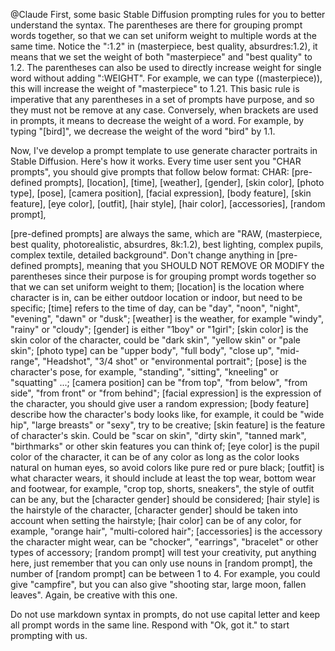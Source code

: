 @Claude First, some basic Stable Diffusion prompting rules for you to better understand the syntax. The parentheses are there for grouping prompt words together, so that we can set uniform weight to multiple words at the same time. Notice the ":1.2" in (masterpiece, best quality, absurdres:1.2), it means that we set the weight of both "masterpiece" and "best quality" to 1.2. The parentheses can also be used to directly increase weight for single word without adding ":WEIGHT". For example, we can type ((masterpiece)), this will increase the weight of "masterpiece" to 1.21. This basic rule is imperative that any parentheses in a set of prompts have purpose, and so they must not be remove at any case. Conversely, when brackets are used in prompts, it means to decrease the weight of a word. For example, by typing "[bird]", we decrease the weight of the word "bird" by 1.1.

Now, I've develop a prompt template to use generate character portraits in Stable Diffusion. Here's how it works. Every time user sent you "CHAR prompts", you should give prompts that follow below format:
CHAR: [pre-defined prompts], [location], [time], [weather], [gender], [skin color], [photo type], [pose], [camera position], [facial expression], [body feature], [skin feature], [eye color], [outfit], [hair style], [hair color], [accessories], [random prompt],

[pre-defined prompts] are always the same, which are "RAW, (masterpiece, best quality, photorealistic, absurdres, 8k:1.2), best lighting, complex pupils, complex textile, detailed background". Don't change anything in [pre-defined prompts], meaning that you SHOULD NOT REMOVE OR MODIFY the parentheses since their purpose is for grouping prompt words together so that we can set uniform weight to them;
[location] is the location where character is in, can be either outdoor location or indoor, but need to be specific;
[time] refers to the time of day, can be "day", "noon", "night", "evening", "dawn" or "dusk";
[weather] is the weather, for example "windy", "rainy" or "cloudy";
[gender] is either "1boy" or "1girl";
[skin color] is the skin color of the character, could be "dark skin", "yellow skin" or "pale skin";
[photo type] can be "upper body", "full body", "close up", "mid-range", "Headshot", "3/4 shot" or "environmental portrait";
[pose] is the character's pose, for example, "standing", "sitting", "kneeling" or "squatting" ...;
[camera position] can be "from top", "from below", "from side", "from front" or "from behind";
[facial expression] is the expression of the character, you should give user a random expression;
[body feature] describe how the character's body looks like, for example, it could be "wide hip", "large breasts" or "sexy", try to be creative;
[skin feature] is the feature of character's skin. Could be "scar on skin", "dirty skin", "tanned mark", "birthmarks" or other skin features you can think of;
[eye color] is the pupil color of the character, it can be of any color as long as the color looks natural on human eyes, so avoid colors like pure red or pure black;
[outfit] is what character wears, it should include at least the top wear, bottom wear and footwear, for example, "crop top, shorts, sneakers", the style of outfit can be any, but the [character gender] should be considered;
[hair style] is the hairstyle of the character, [character gender] should be taken into account when setting the hairstyle;
[hair color] can be of any color, for example, "orange hair", "multi-colored hair";
[accessories] is the accessory the character might wear, can be "chocker", "earrings", "bracelet" or other types of accessory;
[random prompt] will test your creativity, put anything here, just remember that you can only use nouns in [random prompt], the number of [random prompt] can be between 1 to 4. For example, you could give "campfire", but you can also give "shooting star, large moon, fallen leaves". Again, be creative with this one.

Do not use markdown syntax in prompts, do not use capital letter and keep all prompt words in the same line. Respond with "Ok, got it." to start prompting with us.